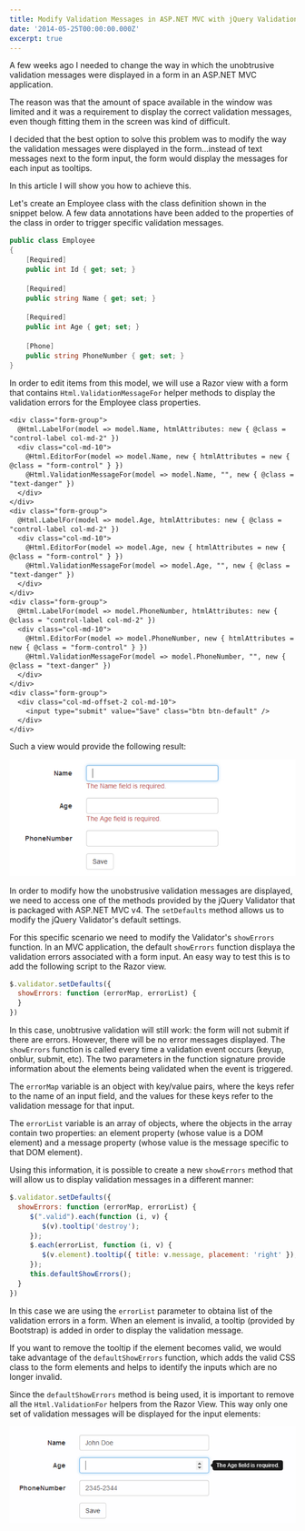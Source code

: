 ```yaml
---
title: Modify Validation Messages in ASP.NET MVC with jQuery Validation
date: '2014-05-25T00:00:00.000Z'
excerpt: true
---
```


A few weeks ago I needed to change the way in which the unobtrusive validation messages were displayed in a form in an ASP.NET MVC application.

The reason was that the amount of space available in the window was limited and it was a requirement to display the correct validation messages, even though fitting them in the screen was kind of difficult.

I decided that the best option to solve this problem was to modify the way the validation messages were displayed in the form...instead of text messages next to the form input, the form would display the messages for each input as tooltips.

In this article I will show you how to achieve this.

<!--more-->

Let's create an Employee class with the class definition shown in the snippet below. A few data annotations have been added to the properties of the class in order to trigger specific validation messages.

```csharp
public class Employee
{
    [Required]
    public int Id { get; set; }

    [Required]
    public string Name { get; set; }

    [Required]
    public int Age { get; set; }

    [Phone]
    public string PhoneNumber { get; set; }
}
```

In order to edit items from this model, we will use a Razor view with a form that contains <code>Html.ValidationMessageFor</code> helper methods to display the validation errors for the Employee class properties.

```aspnet
<div class="form-group">
  @Html.LabelFor(model => model.Name, htmlAttributes: new { @class = "control-label col-md-2" })
  <div class="col-md-10">
    @Html.EditorFor(model => model.Name, new { htmlAttributes = new { @class = "form-control" } })
    @Html.ValidationMessageFor(model => model.Name, "", new { @class = "text-danger" })
  </div>
</div>
<div class="form-group">
  @Html.LabelFor(model => model.Age, htmlAttributes: new { @class = "control-label col-md-2" })
  <div class="col-md-10">
    @Html.EditorFor(model => model.Age, new { htmlAttributes = new { @class = "form-control" } })
    @Html.ValidationMessageFor(model => model.Age, "", new { @class = "text-danger" })
  </div>
</div>
<div class="form-group">
  @Html.LabelFor(model => model.PhoneNumber, htmlAttributes: new { @class = "control-label col-md-2" })
  <div class="col-md-10">
    @Html.EditorFor(model => model.PhoneNumber, new { htmlAttributes = new { @class = "form-control" } })
    @Html.ValidationMessageFor(model => model.PhoneNumber, "", new { @class = "text-danger" })
  </div>
</div>
<div class="form-group">
  <div class="col-md-offset-2 col-md-10">
    <input type="submit" value="Save" class="btn btn-default" />
  </div>
</div>
```

Such a view would provide the following result:

![Standard unobstrusive validation](./standard-unobstrusive.jpg)

In order to modify how the unobstrusive validation messages are displayed, we need to access one of the methods provided by the jQuery Validator that is packaged with ASP.NET MVC v4. The <code>setDefaults</code> method allows us to modify the jQuery Validator's default settings.

For this specific scenario we need to modify the Validator's <code>showErrors</code> function. In an MVC application, the default <code>showErrors</code> function displaya the validation errors associated with a form input. An easy way to test this is to add the following script to the Razor view.

```javascript
$.validator.setDefaults({
  showErrors: function (errorMap, errorList) {
  }
})
```

In this case, unobtrusive validation will still work: the form will not submit if there are errors. However, there will be no error messages displayed. The <code>showErrors</code> function is called every time a validation event occurs (keyup, onblur, submit, etc). The two parameters in the function signature provide information about the elements being validated when the event is triggered.

The <code>errorMap</code> variable is an object with key/value pairs, where the keys refer to the name of an input field, and the values for these keys refer to the validation message for that input.

The <code>errorList</code> variable is an array of objects, where the objects in the array contain two properties: an element property (whose value is a DOM element) and a message property (whose value is the message specific to that DOM element).

Using this information, it is possible to create a new <code>showErrors</code> method that will allow us to display validation messages in a different manner:

```javascript
$.validator.setDefaults({
  showErrors: function (errorMap, errorList) {
     $(".valid").each(function (i, v) {
        $(v).tooltip('destroy');
     });
     $.each(errorList, function (i, v) {
        $(v.element).tooltip({ title: v.message, placement: 'right' });
     });
     this.defaultShowErrors();
  }
})
```

In this case we are using the <code>errorList</code> parameter to obtaina list of the validation errors in a form. When an element is invalid, a tooltip (provided by Bootstrap) is added in order to display the validation message.

If you want to remove the tooltip if the element becomes valid, we would take advantage of the <code>defaultShowErrors</code> function, which adds the valid CSS class to the form elements and helps to identify the inputs which are no longer invalid.

Since the <code>defaultShowErrors</code> method is being used, it is important to remove all the <code>Html.ValidationFor</code> helpers from the Razor View. This way only one set of validation messages will be displayed for the input elements:

![Unobstrusive validation with tooltips](./tooltip-unobstrusive.jpg)
